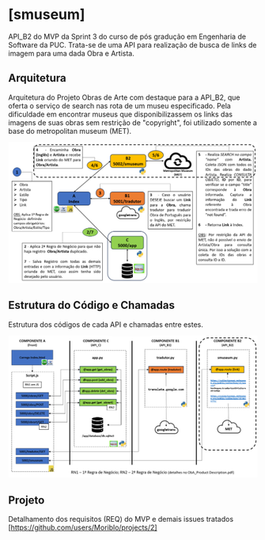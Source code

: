 # [smuseum]
 API_B2 do MVP da Sprint 3 do curso de pós gradução em Engenharia de Software da PUC.
 Trata-se de uma API para realização de busca de links de imagem para uma dada Obra e Artista.

## Arquitetura
Arquitetura do Projeto Obras de Arte com destaque para a API_B2, que oferta o serviço de search nas rota de um museu especificado. Pela dificuldade em encontrar museus que disponibilizassem os links das imagens de suas obras sem restrição de "copyright", foi utilizado somente a base do metropolitan museum (MET).

![API_B2](https://github.com/Moriblo/smuseum/blob/main/API_B2.png)

## Estrutura do Código e Chamadas
Estrutura dos códigos de cada API e chamadas entre estes.

![COMP_B2](https://github.com/Moriblo/smuseum/blob/main/COMP_B2.png)

## Projeto
Detalhamento dos requisitos (REQ) do MVP e demais issues tratados [https://github.com/users/Moriblo/projects/2]
